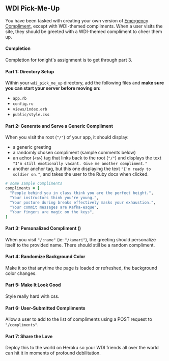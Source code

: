 ## WDI Pick-Me-Up

You have been tasked with creating your own version of [Emergency Compliment](http://emergencycompliment.com/), except with  WDI-themed compliments. When a user visits the site, they should be greeted with a WDI-themed compliment to cheer them up.

#### Completion

Completion for tonight's assignment is to get through part 3.

#### Part 1: Directory Setup

Within your `wdi_pick_me_up` directory, add the following files and __make sure you can start your server before moving on:__

- `app.rb`
- `config.ru`
- `views/index.erb`
- `public/style.css`

#### Part 2: Generate and Serve a Generic Compliment

When you visit the root (`"/"`) of your app, it should display:
- a generic greeting 
- a randomly chosen compliment (sample comments below)
- an achor (`<a>`) tag that links back to the root (`"/"`) and displays the text `"I'm still emotionally vacant. Give me another compliment."`
- another anchor tag, but this one displaying the text `"I'm ready to soldier on."`, and takes the user to the Ruby docs when clicked.

```ruby
# some sample compliments
compliments = [
  "People behind you in class think you are the perfect height.",
  "Your instructors think you're young.",
  "Your posture during breaks effectively masks your exhaustion.",
  "Your commit messages are Kafka-esque",
  "Your fingers are magic on the keys",
]
```

#### Part 3: Personalized Compliment ()

When you visit `"/:name"` (ie: `"/kamari"`), the greeting should personalize itself to the provided name. There should still be a random compliment.

#### Part 4: Randomize Background Color

Make it so that anytime the page is loaded or refreshed, the background color changes. 

#### Part 5: Make It Look Good

Style really hard with css.

#### Part 6: User-Submitted Compliments
   
Allow a user to add to the list of compliments using a POST request to `"/compliments"`.

#### Part 7: Share the Love

Deploy this to the world on Heroku so your WDI friends all over the world can hit it in moments of profound debilitation.
